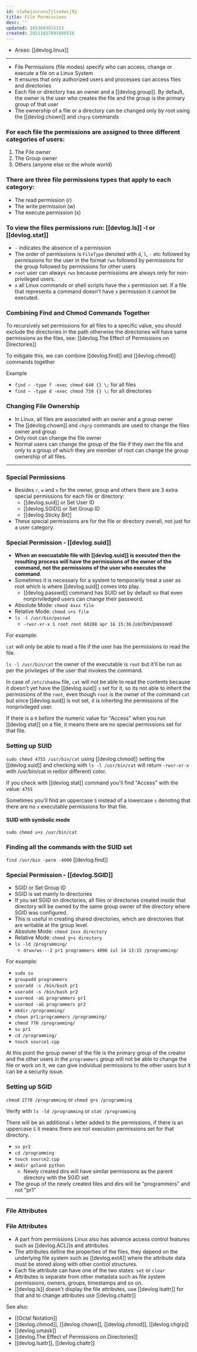 ```yaml
---
id: slwkpjzurunu7jlsa4wcj9y
title: File Permissions
desc: ''
updated: 1653683915153
created: 20211027091606516
---
```


- Areas: [[devlog.linux]]

---

- File Permissions (file modes) specify who can access, change or execute a file on a Linux System
- It ensures that only authorized users and processes can access files and directories
- Each file or directory has an owner and a [[devlog.group]]. By default, the owner is the user who creates the file and the group is the primary group of that user
- The ownership of a file or a directory can be changed only by root using the [[devlog.chown]] and `chgrp` commands

### For each file the permissions are assigned to three different categories of users:

1.  The File owner
2.  The Group owner
3.  Others (anyone else or the whole world)

### There are three file permissions types that apply to each category:

- The read permission (r)
- The write permission (w)
- The execute permission (x)

### To view the files permissions run: [[devlog.ls]] -l or [[devlog.stat]]

- `-` indicates the absence of a permission
- The order of permissions is `FileType` denoted with `d`, `l`, `-` etc followed by permissions for the user in the format `rwx` followed by permissions for the group followed by permissions for other users
- `root` user can always `rwx` because permissions are always only for non-privileged users.
- `x` all Linux commands or shell scripts have the `x` permission set. If a file that represents a command doesn't have `x` permission it cannot be executed.

### Combining Find and Chmod Commands Together

To recursively set permissions for all files to a specific value, you should exclude the directories in the path otherwise the directories will have same permissions as the files, see: [[devlog.The Effect of Permissions on Directories]]

To mitigate this, we can combine [[devlog.find]] and [[devlog.chmod]] commands together

Example

- `find ~ -type f -exec chmod 640 {} \;` for all files
- `find ~ -type d -exec chmod 750 {} \;` for all directories

### Changing File Ownership

- In Linux, all files are associated with an owner and a group owner
- The [[devlog.chown]] and `chgrp` commands are used to change the files owner and group
- Only root can change the file owner
- Normal users can change the group of the file if they own the file and only to a group of which they are member of root can change the group ownership of all files.

---

### Special Permissions

- Besides `r`, `w` and `x` for the owner, group and others there are 3 extra special permissions for each file or directory:
  - [[devlog.suid]] or Set User ID
  - [[devlog.SGID]] or Set Group ID
  - [[devlog.Sticky Bit]]
- These special permissions are for the file or directory overall, not just for a user category.

### Special Permission - [[devlog.suid]]

- **When an execuatable file with [[devlog.suid]] is executed then the resulting process will have the permissions of the owner of the command, not the permissions of the user who executes the command**.
- Sometimes it is necessary for a system to temporarily treat a user as root which is where [[devlog.suid]] comes into play.
  - [[devlog.passwd]] command has SUID set by default so that even nonpriviledged users can change their password.
- Absolute Mode: `chmod 4xxx file`
- Relative Mode: `chmod u+s file`
- `ls -l /usr/bin/passwd`
  - `-rwsr-xr-x 1 root root 68208 apr 16 15:36` /usr/bin/passwd

For example:

`cat` will only be able to read a file if the user has the permissions to read the file.

`ls -l /usr/bin/cat` the owner of the executable is `root` but it'll be run as per the privileges of the user that invokes the command.

In case of `/etc/shadow` file, `cat` will not be able to read the contents because it doesn't yet have the [[devlog.suid]] `s` set for it, so its not able to inherit the permissions of the `root`, even though `root` is the owner of the command `cat` but since [[devlog.suid]] is not set, it is inherting the permissions of the nonprivileged user.

If there is a `0` before the numeric value for "Access" when you run [[devlog.stat]] on a file, it means there are no special permissions set for that file.

### Setting up SUID

`sudo chmod 4755 /usr/bin/cat` using [[devlog.chmod]] setting the [[devlog.suid]] and checking with `ls -l /usr/bin/cat` will return `-rwsr-xr-x` with /usr/bin/cat in red(or different) color.

If you check with [[devlog.stat]] command you'll find "Access" with the value: `4755`

Sometimes you'll find an uppercase `S` instead of a lowercase `s` denoting that there are no `x` executable permissions for that file.

#### SUID with symbolic mode

`sudo chmod u+s /usr/bin/cat`

### Finding all the commands with the SUID set

`find /usr/bin -perm -4000` [[devlog.find]]

### Special Permission - [[devlog.SGID]]

- SGID or Set Group ID
- SGID is set mainly to directories
- If you set SGID on directories, all files or directories created inside that directory will be owned by the same group owner of the directory where SGID was configured.
- This is useful in creating shared directories, which are directories that are writable at the group level.
- Absolute Mode: `chmod 2xxx directory`
- Relative Mode: `chmod g+s directory`
- `ls -ld /programming/`
  - `drwxrws---2 pr1 programmers 4096 iul 14 13:15 /programming/`

For example:

- `sudo su`
- `groupadd programmers`
- `useradd -s /bin/bash pr1`
- `useradd -s /bin/bash pr2`
- `usermod -aG programmers pr1`
- `usermod -aG programmers pr2`
- `mkdir /programming/`
- `chown pr1:programmers /programming/`
- `chmod 770 /programming/`
- `su pr1`
- `cd /programming/`
- `touch source1.cpp`

At this point the <span class="underline">group owner of the file is the primary group of the creator</span> and the other users in the `programmers` group will not be able to change the file or work on it, we can give individual permissions to the other users but it can be a security issue.

### Setting up SGID

`chmod 2770 /programming` or `chmod g+s /programming`

Verify with `ls -ld /programming` or `stat /programming`

There will be an additional `s` letter added to the permissions, if there is an uppercase `S` it means there are not execution permissions set for that directory.

- `su pr2`
- `cd /programming`
- `touch source2.cpp`
- `mkdir goland python`
  - Newly created dirs will have similar permissions as the parent directory with the SGID set
- The group of the newly created files and dirs will be "programmers" and not "pr1"

---

### File Attributes

### File Attributes

- A part from permissions Linux also has advance access control features such as [[devlog.ACL]]s and attributes.
- The attributes define the properties of the files, they depend on the underlying file system such as [[devlog.ext4]] where the attribute data must be stored along with other control structures.
- Each file attribute can have one of the two states: `set` or `clear`
- Attributes is separate from other metadata such as file system permissions, owners, groups, timestamps and so on.
- [[devlog.ls]] doesn't display the file attributes, use [[devlog.lsattr]] for that and to change attributes use [[devlog.chattr]]

See also:

- [[Octal Notation]]
- [[devlog.chmod]], [[devlog.chown]], [[devlog.chmod]], [[devlog.chgrp]]
- [[devlog.umask]]
- [[devlog.The Effect of Permissions on Directories]]
- [[devlog.lsattr]], [[devlog.chattr]]
